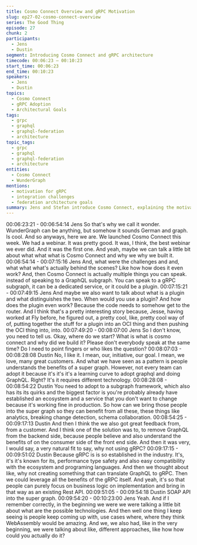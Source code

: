 ```yaml
---
title: Cosmo Connect Overview and gRPC Motivation
slug: ep27-02-cosmo-connect-overview
series: The Good Thing
episode: 27
chunk: 2
participants:
  - Jens
  - Dustin
segment: Introducing Cosmo Connect and gRPC architecture
timecode: 00:06:23 – 00:10:23
start_time: 00:06:23
end_time: 00:10:23
speakers:
  - Jens
  - Dustin
topics:
  - Cosmo Connect
  - gRPC Adoption
  - Architectural Goals
tags:
  - grpc
  - graphql
  - graphql-federation
  - architecture
topic_tags:
  - grpc
  - graphql
  - graphql-federation
  - architecture
entities:
  - Cosmo Connect
  - WunderGraph
mentions:
  - motivation for gRPC
  - integration challenges
  - federation architecture goals
summary: Jens and Stefan introduce Cosmo Connect, explaining the motivation for adopting gRPC and how it fits into WunderGraph’s architecture strategy.
---
```

00:06:23:21 - 00:06:54:14
Jens
So that's why we call it wonder. WunderGraph can be anything, but somehow it sounds German
and graph. Is cool. And so anyways, here we are. We launched Cosmo Connect this week. We
had a webinar. It was pretty good. It was, I think, the best webinar we ever did. And it was the
first one. And yeah, maybe we can talk a little bit about what what what is Cosmo Connect and
why we why we built it.
00:06:54:14 - 00:07:15:16
Jens
And, what were the challenges and and, what what what's actually behind the scenes? Like how
how does it even work? And, then Cosmo Connect is actually multiple things you can speak.
instead of speaking to a GraphQL subgraph. You can speak to a gRPC subgraph, it can be a
dedicated service, or it could be a plugin.
00:07:15:21 - 00:07:49:15
Jens
And maybe we also want to talk about what is a plugin and what distinguishes the two. When
would you use a plugin? And how does the plugin even work? Because the code needs to
somehow get to the router. And I think that's a pretty interesting story because, Jesse, having
worked at Fly before, he figured out, a pretty cool, like, pretty cool way of of, putting together the
stuff for a plugin into an OCI thing and then pushing the OCI thing into, into.
00:07:49:20 - 00:08:07:00
Jens
So I don't know, you need to tell us. Okay, where do we start? What is what is cosmo connect
and why did we build it? Please don't everybody speak at the same time? Do I need to point
fingers or who likes the question?
00:08:07:03 - 00:08:28:08
Dustin
No, I like it. I mean, our, initiative, our goal. I mean, we love, many great customers. And what
we have seen as a pattern is people understands the benefits of a super graph. However, not
every team can adopt it because it's it's it's a learning curve to adopt graphql and doing
GraphQL. Right? It's it requires different technology.
00:08:28:08 - 00:08:54:22
Dustin
You need to adopt to a subgraph framework, which also has its its quirks and the biggest factor
is you're probably already have established an ecosystem and a service that you don't want to
change because it's working fine in production. So how can we bring those people into the
super graph so they can benefit from all these, these things like analytics, breaking change
detection, schema collaboration.
00:08:54:25 - 00:09:17:13
Dustin
And then I think the we also got great feedback from, from a customer. And I think one of the
solution was to, to remove GraphQL from the backend side, because people believe and also
understand the benefits of on the consumer side of the front end side. And then it was very, I
would say, a very natural fit to say, why not using gRPC?
00:09:17:15 - 00:09:51:02
Dustin
Because gRPC is is so established in the industry. It's, it's it's known for its, performance type
safety and also easy compatibility with the ecosystem and programing languages. And then we
thought about like, why not creating something that can translate GraphQL to gRPC. Then we
could leverage all the benefits of the gRPC itself. And yeah, it's so that people can purely focus
on business logic on implementation and bring in that way as an existing Rest API.
00:09:51:05 - 00:09:54:18
Dustin
SOAP API into the super graph.
00:09:54:20 - 00:10:23:00
Jens
Yeah. And if I remember correctly, in the beginning we were we were talking a little bit about
what are the possible technologies. And then well one thing I keep seeing is people keep
coming up with, use cases where, where they think WebAssembly would be amazing. And we,
we also had, like in the very beginning, we were talking about like, different approaches, like
how how could you actually do it?
